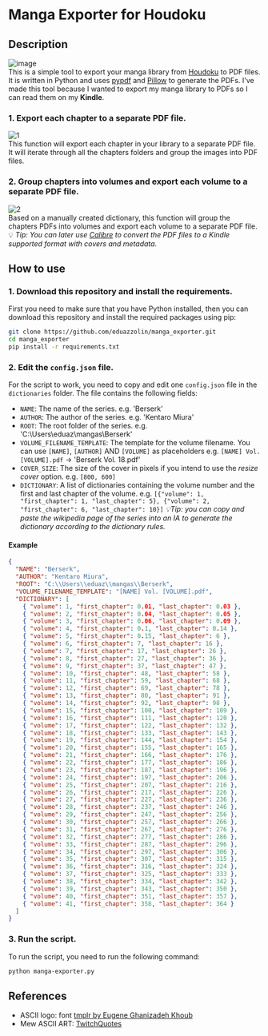 # Manga Exporter for Houdoku
## Description
![image](https://github.com/eduazzolin/manga_exporter/assets/114076084/46ee4dba-084f-4411-b389-6e11795e9219)
<br>This is a simple tool to export your manga library from [Houdoku](https://github.com/xgi/houdoku)
to PDF files. It is written in Python and uses [pypdf](https://pypdf.readthedocs.io/en/stable/) and [Pillow](https://pillow.readthedocs.io/en/stable/) to generate the PDFs.
I've made this tool because I wanted to export my manga library to PDFs so I can read them on my **Kindle**.
### 1. Export each chapter to a separate PDF file.
![1](https://github.com/eduazzolin/manga_exporter/assets/114076084/6a98d747-16fc-4944-b9f4-1a7d500667ea)
<br>This function will export each chapter in your library to a separate PDF file. It will iterate through all the chapters folders and group the images into PDF files.
### 2. Group chapters into volumes and export each volume to a separate PDF file.
![2](https://github.com/eduazzolin/manga_exporter/assets/114076084/59aa5857-31dd-4f12-ba35-74bbea09fe7d)
<br>Based on a manually created dictionary, this function will group the chapters PDFs into volumes and export each volume to a separate PDF file. 
💡 _Tip: You can later use [Calibre](https://calibre-ebook.com/) to convert the PDF files to a Kindle supported format with covers and metadata._
## How to use
### 1. Download this repository and install the requirements.
First you need to make sure that you have Python installed, then you can download this repository and install the required packages using pip:
```bash
git clone https://github.com/eduazzolin/manga_exporter.git
cd manga_exporter
pip install -r requirements.txt
```
### 2. Edit the `config.json` file.
For the script to work, you need to copy and edit one `config.json` file in the `dictionaries` folder. The file contains the following fields:
- `NAME`: The name of the series. e.g. 'Berserk'
- `AUTHOR`: The author of the series. e.g. 'Kentaro Miura'
- `ROOT`: The root folder of the series. e.g. 'C:\\Users\\eduaz\\mangas\\Berserk'
- `VOLUME_FILENAME_TEMPLATE`: The template for the volume filename. You can use `[NAME]`, `[AUTHOR]` AND `[VOLUME]` as placeholders e.g. `[NAME] Vol. [VOLUME].pdf` -> 'Berserk Vol. 18.pdf'
- `COVER_SIZE`: The size of the cover in pixels if you intend to use the _resize cover_ option. e.g. `[800, 600]`
- `DICTIONARY`: A list of dictionaries containing the volume number and the first and last chapter of the volume. e.g. `[{"volume": 1, "first_chapter": 1, "last_chapter": 5}, {"volume": 2, "first_chapter": 6, "last_chapter": 10}]` *💡Tip: you can copy and paste the wikipedia page of the series into an IA to generate the dictionary according to the dictionary rules.*
#### Example
```json
{
  "NAME": "Berserk",
  "AUTHOR": "Kentaro Miura",
  "ROOT": "C:\\Users\\eduaz\\mangas\\Berserk",
  "VOLUME_FILENAME_TEMPLATE": "[NAME] Vol. [VOLUME].pdf",
  "DICTIONARY": [
    { "volume": 1, "first_chapter": 0.01, "last_chapter": 0.03 },
    { "volume": 2, "first_chapter": 0.04, "last_chapter": 0.05 },
    { "volume": 3, "first_chapter": 0.06, "last_chapter": 0.09 },
    { "volume": 4, "first_chapter": 0.1, "last_chapter": 0.14 },
    { "volume": 5, "first_chapter": 0.15, "last_chapter": 6 },
    { "volume": 6, "first_chapter": 7, "last_chapter": 16 },
    { "volume": 7, "first_chapter": 17, "last_chapter": 26 },
    { "volume": 8, "first_chapter": 27, "last_chapter": 36 },
    { "volume": 9, "first_chapter": 37, "last_chapter": 47 },
    { "volume": 10, "first_chapter": 48, "last_chapter": 58 },
    { "volume": 11, "first_chapter": 59, "last_chapter": 68 },
    { "volume": 12, "first_chapter": 69, "last_chapter": 78 },
    { "volume": 13, "first_chapter": 80, "last_chapter": 91 },
    { "volume": 14, "first_chapter": 92, "last_chapter": 98 },
    { "volume": 15, "first_chapter": 100, "last_chapter": 109 },
    { "volume": 16, "first_chapter": 111, "last_chapter": 120 },
    { "volume": 17, "first_chapter": 122, "last_chapter": 132 },
    { "volume": 18, "first_chapter": 133, "last_chapter": 143 },
    { "volume": 19, "first_chapter": 144, "last_chapter": 154 },
    { "volume": 20, "first_chapter": 155, "last_chapter": 165 },
    { "volume": 21, "first_chapter": 166, "last_chapter": 176 },
    { "volume": 22, "first_chapter": 177, "last_chapter": 186 },
    { "volume": 23, "first_chapter": 187, "last_chapter": 196 },
    { "volume": 24, "first_chapter": 197, "last_chapter": 206 },
    { "volume": 25, "first_chapter": 207, "last_chapter": 216 },
    { "volume": 26, "first_chapter": 217, "last_chapter": 226 },
    { "volume": 27, "first_chapter": 227, "last_chapter": 236 },
    { "volume": 28, "first_chapter": 237, "last_chapter": 246 },
    { "volume": 29, "first_chapter": 247, "last_chapter": 256 },
    { "volume": 30, "first_chapter": 257, "last_chapter": 266 },
    { "volume": 31, "first_chapter": 267, "last_chapter": 276 },
    { "volume": 32, "first_chapter": 277, "last_chapter": 286 },
    { "volume": 33, "first_chapter": 287, "last_chapter": 296 },
    { "volume": 34, "first_chapter": 297, "last_chapter": 306 },
    { "volume": 35, "first_chapter": 307, "last_chapter": 315 },
    { "volume": 36, "first_chapter": 316, "last_chapter": 324 },
    { "volume": 37, "first_chapter": 325, "last_chapter": 333 },
    { "volume": 38, "first_chapter": 334, "last_chapter": 342 },
    { "volume": 39, "first_chapter": 343, "last_chapter": 350 },
    { "volume": 40, "first_chapter": 351, "last_chapter": 357 },
    { "volume": 41, "first_chapter": 358, "last_chapter": 364 }
  ]
}
```
### 3. Run the script.
To run the script, you need to run the following command:
```bash
python manga-exporter.py
```
## References
- ASCII logo: font [tmplr by Eugene Ghanizadeh Khoub](https://patorjk.com/software/taag/#p=author&f=Tmplr&t=MANGA%20EXPORTER)
- Mew ASCII ART: [TwitchQuotes](https://www.twitchquotes.com/copypastas/5180)
